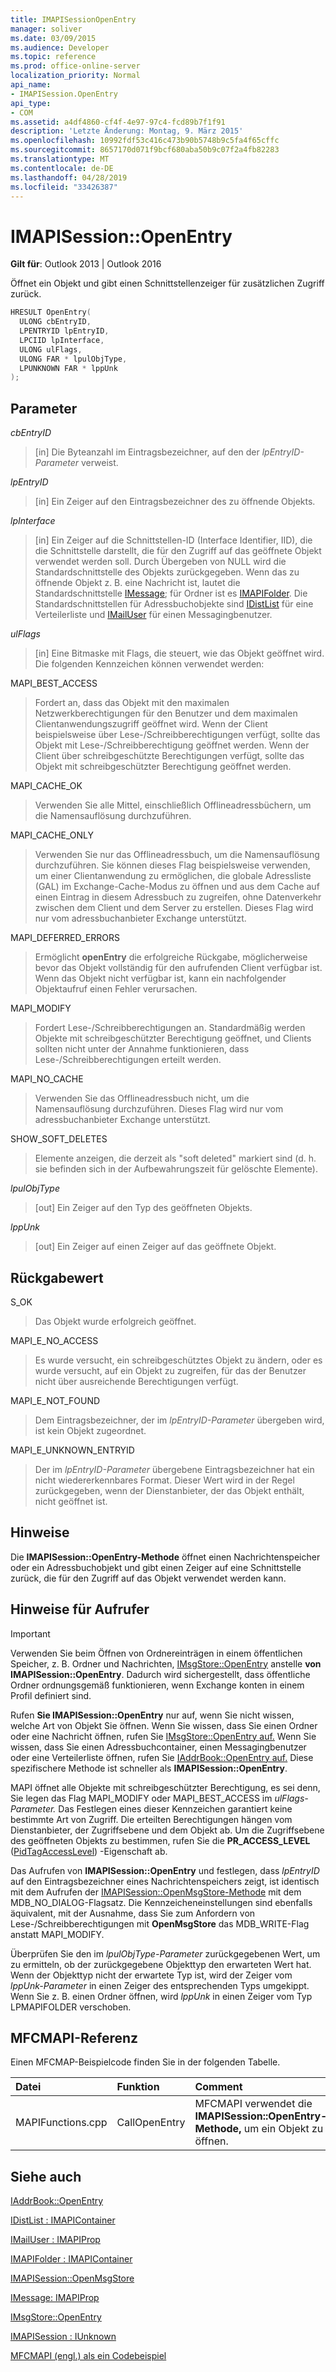 ```yaml
---
title: IMAPISessionOpenEntry
manager: soliver
ms.date: 03/09/2015
ms.audience: Developer
ms.topic: reference
ms.prod: office-online-server
localization_priority: Normal
api_name:
- IMAPISession.OpenEntry
api_type:
- COM
ms.assetid: a4df4860-cf4f-4e97-97c4-fcd89b7f1f91
description: 'Letzte Änderung: Montag, 9. März 2015'
ms.openlocfilehash: 10992fdf53c416c473b90b5748b9c5fa4f65cffc
ms.sourcegitcommit: 8657170d071f9bcf680aba50b9c07f2a4fb82283
ms.translationtype: MT
ms.contentlocale: de-DE
ms.lasthandoff: 04/28/2019
ms.locfileid: "33426387"
---
```

# <a name="imapisessionopenentry"></a>IMAPISession::OpenEntry

  
  
**Gilt für**: Outlook 2013 | Outlook 2016 
  
Öffnet ein Objekt und gibt einen Schnittstellenzeiger für zusätzlichen Zugriff zurück.
  
```cpp
HRESULT OpenEntry(
  ULONG cbEntryID,
  LPENTRYID lpEntryID,
  LPCIID lpInterface,
  ULONG ulFlags,
  ULONG FAR * lpulObjType,
  LPUNKNOWN FAR * lppUnk
);
```

## <a name="parameters"></a>Parameter

 _cbEntryID_
  
> [in] Die Byteanzahl im Eintragsbezeichner, auf den der  _lpEntryID-Parameter_ verweist. 
    
 _lpEntryID_
  
> [in] Ein Zeiger auf den Eintragsbezeichner des zu öffnende Objekts.
    
 _lpInterface_
  
> [in] Ein Zeiger auf die Schnittstellen-ID (Interface Identifier, IID), die die Schnittstelle darstellt, die für den Zugriff auf das geöffnete Objekt verwendet werden soll. Durch Übergeben von NULL wird die Standardschnittstelle des Objekts zurückgegeben. Wenn das zu öffnende Objekt z. B. eine Nachricht ist, lautet die Standardschnittstelle [IMessage](imessageimapiprop.md); für Ordner ist es [IMAPIFolder](imapifolderimapicontainer.md). Die Standardschnittstellen für Adressbuchobjekte sind [IDistList](idistlistimapicontainer.md) für eine Verteilerliste und [IMailUser](imailuserimapiprop.md) für einen Messagingbenutzer. 
    
 _ulFlags_
  
> [in] Eine Bitmaske mit Flags, die steuert, wie das Objekt geöffnet wird. Die folgenden Kennzeichen können verwendet werden:
    
MAPI_BEST_ACCESS 
  
> Fordert an, dass das Objekt mit den maximalen Netzwerkberechtigungen für den Benutzer und dem maximalen Clientanwendungszugriff geöffnet wird. Wenn der Client beispielsweise über Lese-/Schreibberechtigungen verfügt, sollte das Objekt mit Lese-/Schreibberechtigung geöffnet werden. Wenn der Client über schreibgeschützte Berechtigungen verfügt, sollte das Objekt mit schreibgeschützter Berechtigung geöffnet werden. 
    
MAPI_CACHE_OK
  
> Verwenden Sie alle Mittel, einschließlich Offlineadressbüchern, um die Namensauflösung durchzuführen.
    
MAPI_CACHE_ONLY
  
> Verwenden Sie nur das Offlineadressbuch, um die Namensauflösung durchzuführen. Sie können dieses Flag beispielsweise verwenden, um einer Clientanwendung zu ermöglichen, die globale Adressliste (GAL) im Exchange-Cache-Modus zu öffnen und aus dem Cache auf einen Eintrag in diesem Adressbuch zu zugreifen, ohne Datenverkehr zwischen dem Client und dem Server zu erstellen. Dieses Flag wird nur vom adressbuchanbieter Exchange unterstützt.
    
MAPI_DEFERRED_ERRORS 
  
> Ermöglicht **openEntry** die erfolgreiche Rückgabe, möglicherweise bevor das Objekt vollständig für den aufrufenden Client verfügbar ist. Wenn das Objekt nicht verfügbar ist, kann ein nachfolgender Objektaufruf einen Fehler verursachen. 
    
MAPI_MODIFY 
  
> Fordert Lese-/Schreibberechtigungen an. Standardmäßig werden Objekte mit schreibgeschützter Berechtigung geöffnet, und Clients sollten nicht unter der Annahme funktionieren, dass Lese-/Schreibberechtigungen erteilt werden. 
    
MAPI_NO_CACHE
  
> Verwenden Sie das Offlineadressbuch nicht, um die Namensauflösung durchzuführen. Dieses Flag wird nur vom adressbuchanbieter Exchange unterstützt.
    
SHOW_SOFT_DELETES
  
> Elemente anzeigen, die derzeit als "soft deleted" markiert sind (d. h. sie befinden sich in der Aufbewahrungszeit für gelöschte Elemente).
    
 _lpulObjType_
  
> [out] Ein Zeiger auf den Typ des geöffneten Objekts.
    
 _lppUnk_
  
> [out] Ein Zeiger auf einen Zeiger auf das geöffnete Objekt.
    
## <a name="return-value"></a>Rückgabewert

S_OK 
  
> Das Objekt wurde erfolgreich geöffnet.
    
MAPI_E_NO_ACCESS 
  
> Es wurde versucht, ein schreibgeschütztes Objekt zu ändern, oder es wurde versucht, auf ein Objekt zu zugreifen, für das der Benutzer nicht über ausreichende Berechtigungen verfügt.
    
MAPI_E_NOT_FOUND 
  
> Dem Eintragsbezeichner, der im  _lpEntryID-Parameter_ übergeben wird, ist kein Objekt zugeordnet. 
    
MAPI_E_UNKNOWN_ENTRYID 
  
> Der im  _lpEntryID-Parameter_ übergebene Eintragsbezeichner hat ein nicht wiedererkennbares Format. Dieser Wert wird in der Regel zurückgegeben, wenn der Dienstanbieter, der das Objekt enthält, nicht geöffnet ist. 
    
## <a name="remarks"></a>Hinweise

Die **IMAPISession::OpenEntry-Methode** öffnet einen Nachrichtenspeicher oder ein Adressbuchobjekt und gibt einen Zeiger auf eine Schnittstelle zurück, die für den Zugriff auf das Objekt verwendet werden kann. 
  
## <a name="notes-to-callers"></a>Hinweise für Aufrufer

> [!IMPORTANT]
> Verwenden Sie beim Öffnen von Ordnereinträgen in einem öffentlichen Speicher, z. B. Ordner und Nachrichten, [IMsgStore::OpenEntry](imsgstore-openentry.md) anstelle **von IMAPISession::OpenEntry**. Dadurch wird sichergestellt, dass öffentliche Ordner ordnungsgemäß funktionieren, wenn Exchange konten in einem Profil definiert sind. 
  
Rufen **Sie IMAPISession::OpenEntry** nur auf, wenn Sie nicht wissen, welche Art von Objekt Sie öffnen. Wenn Sie wissen, dass Sie einen Ordner oder eine Nachricht öffnen, rufen Sie [IMsgStore::OpenEntry auf.](imsgstore-openentry.md) Wenn Sie wissen, dass Sie einen Adressbuchcontainer, einen Messagingbenutzer oder eine Verteilerliste öffnen, rufen Sie [IAddrBook::OpenEntry auf.](iaddrbook-openentry.md) Diese spezifischere Methode ist schneller als **IMAPISession::OpenEntry**. 
  
MAPI öffnet alle Objekte mit schreibgeschützter Berechtigung, es sei denn, Sie legen das Flag MAPI_MODIFY oder MAPI_BEST_ACCESS im _ulFlags-Parameter._ Das Festlegen eines dieser Kennzeichen garantiert keine bestimmte Art von Zugriff. Die erteilten Berechtigungen hängen vom Dienstanbieter, der Zugriffsebene und dem Objekt ab. Um die Zugriffsebene des geöffneten Objekts zu bestimmen, rufen Sie die **PR_ACCESS_LEVEL** ([PidTagAccessLevel](pidtagaccesslevel-canonical-property.md)) -Eigenschaft ab.
  
Das Aufrufen von **IMAPISession::OpenEntry** und festlegen, dass  _lpEntryID_ auf den Eintragsbezeichner eines Nachrichtenspeichers zeigt, ist identisch mit dem Aufrufen der [IMAPISession::OpenMsgStore-Methode](imapisession-openmsgstore.md) mit dem MDB_NO_DIALOG-Flagsatz. Die Kennzeicheneinstellungen sind ebenfalls äquivalent, mit der Ausnahme, dass Sie zum Anfordern von Lese-/Schreibberechtigungen mit **OpenMsgStore** das MDB_WRITE-Flag anstatt MAPI_MODIFY. 
  
Überprüfen Sie den im  _lpulObjType-Parameter_ zurückgegebenen Wert, um zu ermitteln, ob der zurückgegebene Objekttyp den erwarteten Wert hat. Wenn der Objekttyp nicht der erwartete Typ ist, wird der Zeiger vom  _lppUnk-Parameter_ in einen Zeiger des entsprechenden Typs umgekippt. Wenn Sie z. B. einen Ordner öffnen, wird  _lppUnk_ in einen Zeiger vom Typ LPMAPIFOLDER verschoben. 
  
## <a name="mfcmapi-reference"></a>MFCMAPI-Referenz

Einen MFCMAP-Beispielcode finden Sie in der folgenden Tabelle.
  
|**Datei**|**Funktion**|**Comment**|
|:-----|:-----|:-----|
|MAPIFunctions.cpp  <br/> |CallOpenEntry  <br/> |MFCMAPI verwendet die **IMAPISession::OpenEntry-Methode,** um ein Objekt zu öffnen.  <br/> |
   
## <a name="see-also"></a>Siehe auch



[IAddrBook::OpenEntry](iaddrbook-openentry.md)
  
[IDistList : IMAPIContainer](idistlistimapicontainer.md)
  
[IMailUser : IMAPIProp](imailuserimapiprop.md)
  
[IMAPIFolder : IMAPIContainer](imapifolderimapicontainer.md)
  
[IMAPISession::OpenMsgStore](imapisession-openmsgstore.md)
  
[IMessage: IMAPIProp](imessageimapiprop.md)
  
[IMsgStore::OpenEntry](imsgstore-openentry.md)
  
[IMAPISession : IUnknown](imapisessioniunknown.md)


[MFCMAPI (engl.) als ein Codebeispiel](mfcmapi-as-a-code-sample.md)

